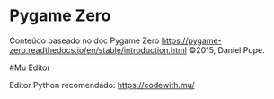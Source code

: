 # Pygame Zero

Conteúdo baseado no doc Pygame Zero
https://pygame-zero.readthedocs.io/en/stable/introduction.html
©2015, Daniel Pope.


#Mu Editor

Editor Python recomendado:
https://codewith.mu/


